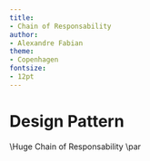 ```yaml
---
title:
- Chain of Responsability
author:
- Alexandre Fabian
theme:
- Copenhagen
fontsize:
- 12pt
---
```


# Design Pattern


\Huge Chain of Responsability \par

